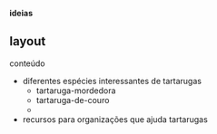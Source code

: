 **ideias**

layout
-

conteúdo
- diferentes espécies interessantes de tartarugas
  - tartaruga-mordedora
  - tartaruga-de-couro
  - 
- recursos para organizações que ajuda tartarugas

